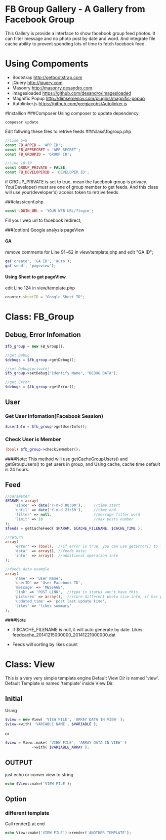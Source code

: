 # FB Group Gallery - A Gallery from Facebook Group

This Gallery is provide a interface to show facebook group feed photos.
It can filter message and no photo post by date and word.
And integrate file cache ability to prevent spending lots of time to fetch facebook feed.

# Using Compoments
* Bootstrap <http://getbootstrap.com>
* jQuery <http://jquery.com>
* Masonry <http://masonry.desandro.com>
* imagesloaded <https://github.com/desandro/imagesloaded>
* Magnific Popup <http://dimsemenov.com/plugins/magnific-popup>
* Autolinker.js <https://github.com/gregjacobs/Autolinker.js>


#Installion
###Composer
Using composer to update dependency
```
composer update
```

Edit follwing these files to retrive feeds
###class\fbgroup.php
```php
//Line 6~8
const FB_APPID = 'APP ID';
const FB_APPSECRET = 'APP SECRET';
const FB_GROUPID = 'GROUP ID'; 

//Line 18~19
const GROUP_PRIVATE = FALSE;	
const FB_DEVELOPERID = 'DEVELOPER ID';
```
if GROUP_PRIVATE is set to true, mean the facebook group is privacy.
You(Developer) must are one of group member to get feeds.
And this class will use your(developer's) access token to retrive feeds.

###class\conf.php
```php
const LOGIN_URL = 'YOUR WEB URL/?login';
```
Fill your web url to facebook redirect;

###(option) Google analysis pageView

#### GA
remove comments for Line 91~62 in view/template.php
and edit "GA ID";
```javascript
ga('create', 'GA ID', 'auto');
ga('send', 'pageview');
```

#### Using Sheet to get pageView
edit Line 124 in view/template.php
```javascript
counter.sheetID = "Google Sheet ID";
```

# Class: FB_Group

## Debug, Error Infomation
```php
$fb_group = new FB_Group();

//get Debug
$debugs = $fb_group->getDebug();

//set Debug(private)
$fb_group->setDebug("Identify Name", "DEBUG DATA");

//get Error
$debugs = $fb_group->getError();
```

## User

### Get User Infomation(Facebook Session)
```php
$userInfo = $fb_group->getUserInfo();
```

### Check User is Member
```php
(bool) $fb_group->checkisMember();
```

####Note: 
This method will use getCacheGroupUsers() and getGroupUsers() to get users in group, and Using cache, cache time default is 24 hours.

## Feed
```php
//parameter
$PARAM = array(
	'since' => date('Y-m-d 00:00'),		//time start
	'until' => date('Y-m-d 23:59'),		//time end
	'filter' => null,					//message filter word
	'limit' => 10						//max posts number
);
$feeds = getCacheFeed( $PARAM, $CACHE_FILENAME, $CACHE_TIME );

//return 
array(
	'error' => (bool),	//if error is true, you can use getError() to find out what happened
	'data'  => array(), //feeds data;
	'info'  => array()	//additional operation info
);

//feeds data example
array(
	'name' => 'User Name',
	'userID' => 'User Facebook ID',
	'message' => 'MESSAGE',
	'link' => 'POST LINK',	//type is status won't have this
	'pictures' => array(),	//store different photo size info, if has picture
	'updated_time' => 'post last update time',
	'likes' => 'likes summary'
);
```
####Note
- if $CACHE_FILENAME is null, it will auto generate by date. Likes: feedcache_20141215000000_20141221000000.dat

- Feeds will sorting by likes count

# Class: View
This is a very very simple template engine
Default View Dir is named 'view'.
Default Template is named 'template' inside View Dir.

## Initial
Using
```php
$view = new View( 'VIEW FILE', 'ARRAY DATA IN VIEW' );
$view->with( 'VARIABLE NAME', $VARIABLE );
```
or
```php
$view = View::make( 'VIEW FILE', 'ARRAY DATA IN VIEW' )
            ->with( $VARIABLE_ARRAY );

```

## OUTPUT
just echo or conver view to string
```php
echo $View::make('VIEW FILE');
```

## Option
### different template
Call render() at end
```php
echo View::make('VIEW FILE')->render('ANOTHER TEMPLATE');
```
